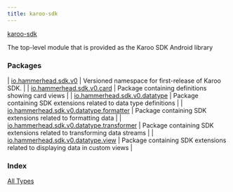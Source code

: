 ```yaml
---
title: karoo-sdk
---
```


[karoo-sdk](./index.html)

The top-level module that is provided as the Karoo SDK Android library

### Packages

| [io.hammerhead.sdk.v0](io.hammerhead.sdk.v0/index.html) | Versioned namespace for first-release of Karoo SDK. |
| [io.hammerhead.sdk.v0.card](io.hammerhead.sdk.v0.card/index.html) | Package containing definitions showing card views |
| [io.hammerhead.sdk.v0.datatype](io.hammerhead.sdk.v0.datatype/index.html) | Package containing SDK extensions related to data type definitions |
| [io.hammerhead.sdk.v0.datatype.formatter](io.hammerhead.sdk.v0.datatype.formatter/index.html) | Package containing SDK extensions related to formatting data |
| [io.hammerhead.sdk.v0.datatype.transformer](io.hammerhead.sdk.v0.datatype.transformer/index.html) | Package containing SDK extensions related to transforming data streams |
| [io.hammerhead.sdk.v0.datatype.view](io.hammerhead.sdk.v0.datatype.view/index.html) | Package containing SDK extensions related to displaying data in custom views |

### Index

[All Types](alltypes/index.html)